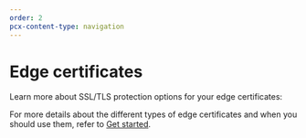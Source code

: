 ```yaml
---
order: 2
pcx-content-type: navigation
---
```


# Edge certificates

Learn more about SSL/TLS protection options for your edge certificates:

<DirectoryListing path="/edge-certificates" />

<Aside type="note">

For more details about the different types of edge certificates and when you should use them, refer to [Get started](/get-started).

</Aside>
